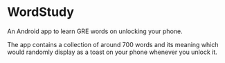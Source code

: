 # WordStudy
An Android app to learn GRE words on unlocking your phone.

The app contains a collection of around 700 words and its meaning which would randomly display as a toast on your phone whenever you unlock it.
